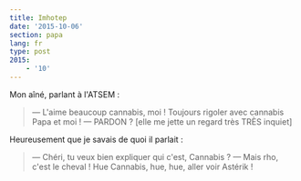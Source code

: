 ```yaml
---
title: Imhotep
date: '2015-10-06'
section: papa
lang: fr
type: post
2015:
    - '10'
---
```


Mon aîné, parlant à l'ATSEM :

> — L'aime beaucoup cannabis, moi ! Toujours rigoler avec cannabis Papa et moi !
> — PARDON ? [elle me jette un regard très TRÈS inquiet]

Heureusement que je savais de quoi il parlait :

> — Chéri, tu veux bien expliquer qui c'est, Cannabis ?
> — Mais rho, c'est le cheval ! Hue Cannabis, hue, hue, aller voir Astérik !

